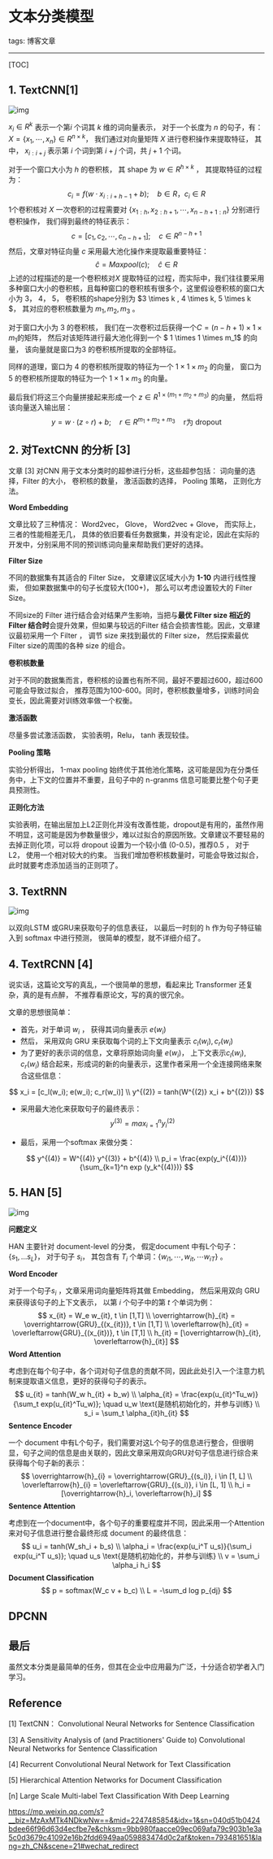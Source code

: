 # 文本分类模型

tags: 博客文章

---

[TOC]

## 1. TextCNN[1]

![img](./assets/006gOeiSly1g2iksw5rx2j30o70b0js1.jpg)

 $x_i \in R^k$ 表示一个第$i$ 个词其 $k$ 维的词向量表示， 对于一个长度为 $n$ 的句子，有：$X = \{x_1, \cdots, x_n\} \in R^{n \times k}$， 我们通过对向量矩阵 $X$ 进行卷积操作来提取特征， 其中， $x_{i:i+j}$ 表示第 $i$ 个词到第 $i+j$ 个词，共 $j+1$ 个词。

对于一个窗口大小为 $h$ 的卷积核， 其 shape 为 $w \in R^{h \times k}$ ， 其提取特征的过程为：
$$
c_i = f(w \cdot x_{i:i+h-1} + b); \quad b \in R， c_i \in R
$$
1个卷积核对 $X$ 一次卷积的过程需要对 $\{x_{1:h}, x_{2:h+1}, \cdots, x_{n-h+1:n}  \}$ 分别进行卷积操作， 我们得到最终的特征表示： 
$$
c = [c_1, c_2, \cdots, c_{n-h+1}]  ; \quad c \in R^{n-h+1}
$$
然后，文章对特征向量 $c$ 采用最大池化操作来提取最重要特征：
$$
\hat{c} = Maxpool(c); \quad \hat{c} \in R
$$
上述的过程描述的是一个卷积核对$X$ 提取特征的过程，而实际中，我们往往要采用多种窗口大小的卷积核，且每种窗口的卷积核有很多个，这里假设卷积核的窗口大小为 3， 4， 5， 卷积核的shape分别为 $3 \times k , 4 \times k, 5 \times k $， 其对应的卷积核数量为 $m_1, m_2, m_3$ 。

对于窗口大小为 3 的卷积核， 我们在一次卷积过后获得一个$C = (n-h+1) \times 1 \times m_1$的矩阵， 然后对该矩阵进行最大池化得到一个 $ 1 \times 1 \times m_1$  的向量， 该向量就是窗口为3 的卷积核所提取的全部特征。

同样的道理，窗口为 4 的卷积核所提取的特征为一个 $1 \times 1 \times m_2$ 的向量， 窗口为 5 的卷积核所提取的特征为一个 $1 \times 1 \times m_3$ 的向量。

最后我们将这三个向量拼接起来形成一个 $z \in R^{1 \times (m_1 + m_2 + m_3) }$ 的向量， 然后将该向量送入输出层：
$$
y = w \cdot (z \circ r) + b; \quad r \in R^{m_1+m_2+m_3} \quad \text{r为 dropout}
$$


## 2. 对TextCNN 的分析 [3]

文章 [3] 对CNN 用于文本分类时的超参进行分析，这些超参包括： 词向量的选择，Filter 的大小， 卷积核的数量， 激活函数的选择， Pooling 策略， 正则化方法。

**Word Embedding**  

文章比较了三种情况： Word2vec， Glove， Word2vec + Glove， 而实际上，三者的性能相差无几， 具体的依旧要看任务数据集，并没有定论，因此在实际的开发中，分别采用不同的预训练词向量来帮助我们更好的选择。

**Filter Size**

不同的数据集有其适合的 Filter Size， 文章建议区域大小为 **1-10** 内进行线性搜索， 但如果数据集中的句子长度较大(100+)， 那么可以考虑设置较大的 Filter Size。

不同size的 Filter 进行结合会对结果产生影响，当把与**最优 Filter size 相近的Filter 结合时**会提升效果，但如果与较远的Filter 结合会损害性能。因此，文章建议最初采用一个 Filter ， 调节 size 来找到最优的 Filter size， 然后探索最优Filter size的周围的各种 size 的组合。

**卷积核数量**

对于不同的数据集而言，卷积核的设置也有所不同，最好不要超过600，超过600可能会导致过拟合， 推荐范围为100-600。同时，卷积核数量增多，训练时间会变长，因此需要对训练效率做一个权衡。

**激活函数**

尽量多尝试激活函数， 实验表明，Relu， tanh 表现较佳。

**Pooling 策略**

实验分析得出， 1-max pooling 始终优于其他池化策略，这可能是因为在分类任务中，上下文的位置并不重要，且句子中的 n-granms 信息可能要比整个句子更具预测性。

**正则化方法**

实验表明，在输出层加上L2正则化并没有改善性能，dropout是有用的，虽然作用不明显，这可能是因为参数量很少，难以过拟合的原因所致。文章建议不要轻易的去掉正则化项，可以将 dropout 设置为一个较小值 (0-0.5)，推荐0.5 ， 对于L2， 使用一个相对较大的约束。 当我们增加卷积核数量时，可能会导致过拟合，此时就要考虑添加适当的正则项了。

## 3. TextRNN

![img](./assets/006gOeiSly1g2k36w52s9j30cz0ap0t9.jpg)

以双向LSTM 或GRU来获取句子的信息表征， 以最后一时刻的 h 作为句子特征输入到 softmax 中进行预测， 很简单的模型，就不详细介绍了。

## 4. TextRCNN [4]

说实话，这篇论文写的真乱，一个很简单的思想，看起来比 Transformer 还复杂，真的是有点醉， 不推荐看原论文，写的真的很冗余。 

文章的思想很简单：

- 首先，对于单词 $w_i$ ， 获得其词向量表示 $e(w_i)$
- 然后， 采用双向 GRU 来获取每个词的上下文向量表示 $c_l(w_i), c_r(w_i)$ 
- 为了更好的表示词的信息，文章将原始词向量 $e(w_i)$， 上下文表示$c_l(w_i), c_r(w_i)$  结合起来，形成词的新的向量表示，这里作者采用一个全连接网络来聚合这些信息：

$$
x_i = [c_l(w_i); e(w_i); c_r(w_i)] \\
y^{(2)} = tanh(W^{(2)} x_i + b^{(2)})
$$

- 采用最大池化来获取句子的最终表示：
  $$
  y^{(3)} = max_{i=1}^n y_i^{(2)}
  $$

- 最后，采用一个softmax 来做分类：

$$
y^{(4)} = W^{(4)} y^{(3)} + b^{(4)} \\
p_i = \frac{exp(y_i^{(4)})}{\sum_{k=1}^n exp (y_k^{(4)})}
$$

## 5. HAN [5]

![img](./assets/006gOeiSly1g2ipy7d8q6j30bo0dyq3f.jpg)

**问题定义**

HAN 主要针对 document-level 的分类， 假定document 中有L个句子：$\{s_1, ... s_L\}$， 对于句子 $s_i$， 其包含有 $T_i$ 个单词：$\{ w_{i1}, \cdots, w_{it}, \cdots w_{iT}\}$  。

**Word Encoder**

对于一个句子$s_i$ ，文章采用词向量矩阵将其做 Embedding， 然后采用双向 GRU 来获得该句子的上下文表示， 以第 $i$ 个句子中的第 $t$ 个单词为例：
$$
x_{it} = W_e w_{it}, t \in [1,T] \\
\overrightarrow{h}_{it} = \overrightarrow{GRU}_{(x_{it})},  t \in [1,T] \\
\overleftarrow{h}_{it} = \overleftarrow{GRU}_{(x_{it})},  t \in [T,1] \\
h_{it} = [\overrightarrow{h}_{it}, \overleftarrow{h}_{it}]
$$
**Word Attention**

考虑到在每个句子中，各个词对句子信息的贡献不同，因此此处引入一个注意力机制来提取语义信息，更好的获得句子的表示。
$$
u_{it} = tanh(W_w h_{it} + b_w) \\
\alpha_{it} = \frac{exp(u_{it}^Tu_w)}{\sum_t exp(u_{it}^Tu_w)}; \quad  u_w \text{是随机初始化的，并参与训练} \\
s_i = \sum_t \alpha_{it}h_{it}
$$
**Sentence Encoder**

一个 document 中有L个句子，我们需要对这L个句子的信息进行整合，但很明显，句子之间的信息是由关联的，因此文章采用双向GRU对句子信息进行综合来获得每个句子新的表示：
$$
\overrightarrow{h}_{i} = \overrightarrow{GRU}_{(s_i)}, i \in [1, L] \\
\overleftarrow{h}_{i} = \overleftarrow{GRU}_{(s_i)}, i \in [L, 1] \\
h_i = [\overrightarrow{h}_i, \overleftarrow{h}_i]
$$
**Sentence Attention**

考虑到在一个document中，各个句子的重要程度并不同，因此采用一个Attention 来对句子信息进行整合最终形成 document 的最终信息：
$$
u_i = tanh(W_sh_i + b_s) \\
\alpha_i = \frac{exp(u_i^T u_s)}{\sum_i exp(u_i^T u_s)}; \quad  u_s \text{是随机初始化的，并参与训练} \\
v = \sum_i \alpha_i h_i
$$
**Document Classification**
$$
p = softmax(W_c v + b_c) \\
L = -\sum_d log p_{dj}
$$
## DPCNN



 



## 最后

虽然文本分类是最简单的任务，但其在企业中应用最为广泛，十分适合初学者入门学习。

## Reference

[1] TextCNN： Convolutional Neural Networks for Sentence Classification

[3] A Sensitivity Analysis of (and Practitioners' Guide to) Convolutional Neural Networks for Sentence Classification

[4] Recurrent Convolutional Neural Network for Text Classification

[5] Hierarchical Attention Networks for Document Classification

[n] Large Scale Multi-label Text Classification With Deep Learning

https://mp.weixin.qq.com/s?__biz=MzAxMTk4NDkwNw==&mid=2247485854&idx=1&sn=040d51b0424bdee66f96d63d4ecfbe7e&chksm=9bb980faacce09ec069afa79c903b1e3a5c0d3679c41092e16b2fdd6949aa059883474d0c2af&token=793481651&lang=zh_CN&scene=21#wechat_redirect